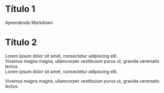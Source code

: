 # Título 1
Aprendendo Markdown

# Título 2
Lorem ipsum dolor sit amet, consectetur adipiscing elit.  
Vivamus magna magna, ullamcorper vestibulum purus ut, gravida venenatis lectus.  
Lorem ipsum dolor sit amet, consectetur adipiscing elit. 

Vivamus magna magna, ullamcorper vestibulum purus ut, gravida venenatis lectus.
